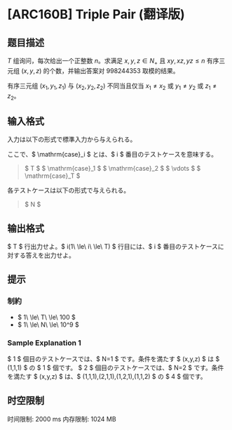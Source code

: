 # [ARC160B] Triple Pair (翻译版)

## 题目描述

$T$ 组询问，每次给出一个正整数 $n$。求满足 $x,y,z \in N_{+}$ 且 $xy,xz,yz \leq n$ 有序三元组 $(x,y,z)$ 的个数，并输出答案对 $998244353$ 取模的结果。

有序三元组 $(x_1,y_1,z_1)$ 与 $(x_2,y_2,z_2)$ 不同当且仅当 $x_1 \neq x_2$ 或 $y_1 \neq y_2$ 或 $z_1 \neq z_2$。

## 输入格式

入力は以下の形式で標準入力から与えられる。

ここで、$ \mathrm{case}_i $ とは、$ i $ 番目のテストケースを意味する。

> $ T $ $ \mathrm{case}_1 $ $ \mathrm{case}_2 $ $ \vdots $ $ \mathrm{case}_T $

各テストケースは以下の形式で与えられる。

> $ N $

## 输出格式

$ T $ 行出力せよ。$ i(1\ \le\ i\ \le\ T) $ 行目には、$ i $ 番目のテストケースに対する答えを出力せよ。

## 提示

### 制約

- $ 1\ \le\ T\ \le\ 100 $
- $ 1\ \le\ N\ \le\ 10^9 $
 
### Sample Explanation 1

$ 1 $ 個目のテストケースでは、$ N=1 $ です。条件を満たす $ (x,y,z) $ は $ (1,1,1) $ の $ 1 $ 個です。 $ 2 $ 個目のテストケースでは、$ N=2 $ です。条件を満たす $ (x,y,z) $ は、$ (1,1,1),(2,1,1),(1,2,1),(1,1,2) $ の $ 4 $ 個です。

## 时空限制

时间限制: 2000 ms
内存限制: 1024 MB
